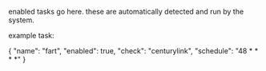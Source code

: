 enabled tasks go here. these are automatically detected and run by the system.

example task:


{
    "name": "fart",
    "enabled": true,
    "check": "centurylink",
    "schedule": "48 * * * *"
}